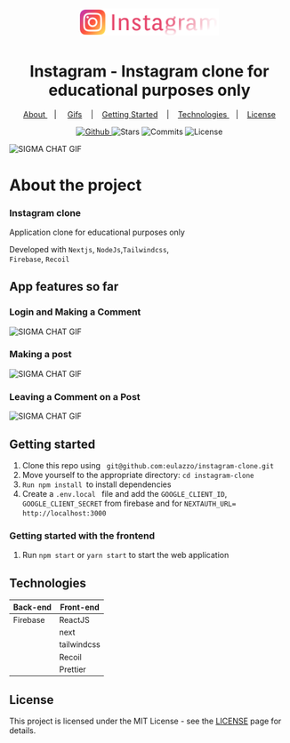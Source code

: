 <h1 align="center">
   <img alt="instagram" src="github/logo.svg" width="250px" />
</h1>

<div align="center">
  <h1>Instagram - Instagram clone for educational purposes only</h1>
</div>

<p align="center" >
  <a href="#about"> About </a> &nbsp;&nbsp;&nbsp;| &nbsp;&nbsp;&nbsp;
  <a href="#app-features-so-far">Gifs</a> &nbsp;&nbsp;&nbsp;|&nbsp;&nbsp;&nbsp;
  <a href="#getting-started"> Getting Started</a> &nbsp;&nbsp;&nbsp;|&nbsp;&nbsp;&nbsp;
  <a href="#technologies"> Technologies </a> &nbsp;&nbsp;&nbsp;|&nbsp;&nbsp;&nbsp;
  <a href="#license">License</a>
</p>

<p align="center">
  <a href="https://github.com/eulazzo" target="_blank">
    <img src="https://img.shields.io/static/v1?label=author&message=eulazzo&color=400A14&labelColor=e1306c" alt="Github"> 
  </a>
  <img src="https://img.shields.io/github/stars/eulazzo/instagramclone?color=400A14&labelColor=e1306c" alt="Stars">
  <img src="https://img.shields.io/github/last-commit/eulazzo/instagramclone?color=400A14&labelColor=e1306c" alt="Commits">
  <img src="https://img.shields.io/static/v1?label=license&message=MIT&color=400A14&labelColor=e1306c" alt="License">
</p>
 
![SIGMA CHAT GIF](github/beforeLogin.gif)

# About the project

### Instagram clone

<p>
Application clone for educational purposes only
</p>
 
<p>Developed with <code>Nextjs</code>, <code>NodeJs</code>,<code>Tailwindcss</code>,</br><code>Firebase</code>, <code>Recoil</code> </p> 

## App features so far

### Login and Making a Comment

![SIGMA CHAT GIF](github/loginAndMakingAcomment.gif)

### Making a post

![SIGMA CHAT GIF](github/making-a-post.gif)

### Leaving a Comment on a Post

![SIGMA CHAT GIF](github/makingAComment.gif)

## Getting started
<ol>
   <li>Clone this repo using <code> git@github.com:eulazzo/instagram-clone.git</code></li>
   <li>Move yourself to the appropriate directory: <code>cd instagram-clone</code></li>
   <li><code>Run npm install </code>to install dependencies</li>
   <li>Create a <code>.env.local </code>  file and add the <code>GOOGLE_CLIENT_ID</code>,</br><code>GOOGLE_CLIENT_SECRET</code> from firebase and for <code>NEXTAUTH_URL= http://localhost:3000</code></li>
</ol> 

### Getting started with the frontend

1. Run `npm start` or `yarn start` to start the web application <br>

## Technologies

<table>
   
  <thead>
    <th>Back-end</th>
    <th>Front-end</th>
  </thead>
   
  <tbody>
    <tr>
      <td>Firebase</td>
      <td>ReactJS</td>
    </tr>
     <tr>
      <td></td>
      <td>next</td>
    </tr>
    <tr>
      <td></td>
      <td>tailwindcss</td>
    </tr>
    <tr>
      <td></td>
      <td>Recoil</td>
    </tr>
   <tr>
      <td></td>
      <td>Prettier</td>
    </tr>
  </tbody>
  
</table>

## License

This project is licensed under the MIT License - see the [LICENSE](https://opensource.org/licenses/MIT) page for details.
<!-- <h4>Techs:</h4>

![image](https://img.shields.io/badge/React-20232A?style=for-the-badge&logo=react&logoColor=61DAFB)  
![image](https://img.shields.io/badge/Node.js-43853D?style=for-the-badge&logo=node.js&logoColor=white)

  -->

 
